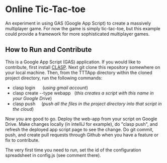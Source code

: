 Online Tic-Tac-toe
==========
An experiment in using GAS (Google App Script) to create a massively multiplayer game. For now the game is simply tic-tac-toe, but this example could provide a framework for more sophisticated multiplayer games. 
 
## How to Run and Contribute
This is a Google App Script (GAS) application. 
If you would like to contribute, first install [CLASP](https://github.com/google/clasp).
Next git clone this repository somewhere on your local machine. 
Then, from the TTTApp directory within the cloned project directory, run the following commands:
* clasp login     &nbsp; &nbsp;&nbsp;    (_using gmail account_)
* clasp create --type webapp  &nbsp; (_this creates a script with this name in your Google Drive_)
* clasp push &nbsp;&nbsp;&nbsp; (_push all the files in the project directory into that script in the cloud_)
  
Now you are good to go. Deploy the web-app from your script on Google Drive.
Make changes locally (in intelliJ for example), do "clasp push", and refresh the deployed app script page to see the change. 
Do git commit, push, and create pull requests through Github when you have a feature or fix to contribute.

The very first time you need to run, set the id of the configuration spreadsheet in config.js (see comment there).
